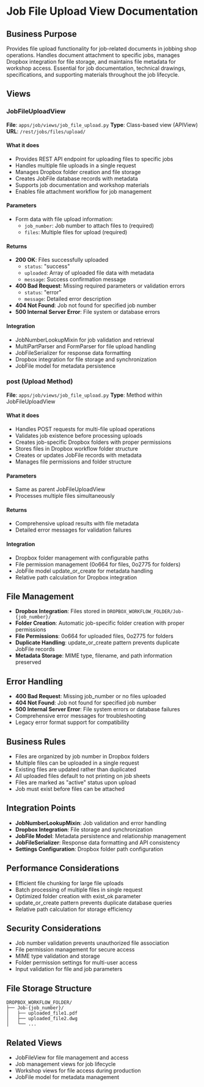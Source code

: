 # Job File Upload View Documentation

## Business Purpose

Provides file upload functionality for job-related documents in jobbing shop operations. Handles document attachment to specific jobs, manages Dropbox integration for file storage, and maintains file metadata for workshop access. Essential for job documentation, technical drawings, specifications, and supporting materials throughout the job lifecycle.

## Views

### JobFileUploadView

**File**: `apps/job/views/job_file_upload.py`
**Type**: Class-based view (APIView)
**URL**: `/rest/jobs/files/upload/`

#### What it does

- Provides REST API endpoint for uploading files to specific jobs
- Handles multiple file uploads in a single request
- Manages Dropbox folder creation and file storage
- Creates JobFile database records with metadata
- Supports job documentation and workshop materials
- Enables file attachment workflow for job management

#### Parameters

- Form data with file upload information:
  - `job_number`: Job number to attach files to (required)
  - `files`: Multiple files for upload (required)

#### Returns

- **200 OK**: Files successfully uploaded
  - `status`: "success"
  - `uploaded`: Array of uploaded file data with metadata
  - `message`: Success confirmation message
- **400 Bad Request**: Missing required parameters or validation errors
  - `status`: "error"
  - `message`: Detailed error description
- **404 Not Found**: Job not found for specified job number
- **500 Internal Server Error**: File system or database errors

#### Integration

- JobNumberLookupMixin for job validation and retrieval
- MultiPartParser and FormParser for file upload handling
- JobFileSerializer for response data formatting
- Dropbox integration for file storage and synchronization
- JobFile model for metadata persistence

### post (Upload Method)

**File**: `apps/job/views/job_file_upload.py`
**Type**: Method within JobFileUploadView

#### What it does

- Handles POST requests for multi-file upload operations
- Validates job existence before processing uploads
- Creates job-specific Dropbox folders with proper permissions
- Stores files in Dropbox workflow folder structure
- Creates or updates JobFile records with metadata
- Manages file permissions and folder structure

#### Parameters

- Same as parent JobFileUploadView
- Processes multiple files simultaneously

#### Returns

- Comprehensive upload results with file metadata
- Detailed error messages for validation failures

#### Integration

- Dropbox folder management with configurable paths
- File permission management (0o664 for files, 0o2775 for folders)
- JobFile model update_or_create for metadata handling
- Relative path calculation for Dropbox integration

## File Management

- **Dropbox Integration**: Files stored in `DROPBOX_WORKFLOW_FOLDER/Job-{job_number}/`
- **Folder Creation**: Automatic job-specific folder creation with proper permissions
- **File Permissions**: 0o664 for uploaded files, 0o2775 for folders
- **Duplicate Handling**: update_or_create pattern prevents duplicate JobFile records
- **Metadata Storage**: MIME type, filename, and path information preserved

## Error Handling

- **400 Bad Request**: Missing job_number or no files uploaded
- **404 Not Found**: Job not found for specified job number
- **500 Internal Server Error**: File system errors or database failures
- Comprehensive error messages for troubleshooting
- Legacy error format support for compatibility

## Business Rules

- Files are organized by job number in Dropbox folders
- Multiple files can be uploaded in a single request
- Existing files are updated rather than duplicated
- All uploaded files default to not printing on job sheets
- Files are marked as "active" status upon upload
- Job must exist before files can be attached

## Integration Points

- **JobNumberLookupMixin**: Job validation and error handling
- **Dropbox Integration**: File storage and synchronization
- **JobFile Model**: Metadata persistence and relationship management
- **JobFileSerializer**: Response data formatting and API consistency
- **Settings Configuration**: Dropbox folder path configuration

## Performance Considerations

- Efficient file chunking for large file uploads
- Batch processing of multiple files in single request
- Optimized folder creation with exist_ok parameter
- update_or_create pattern prevents duplicate database queries
- Relative path calculation for storage efficiency

## Security Considerations

- Job number validation prevents unauthorized file association
- File permission management for secure access
- MIME type validation and storage
- Folder permission settings for multi-user access
- Input validation for file and job parameters

## File Storage Structure

```
DROPBOX_WORKFLOW_FOLDER/
├── Job-{job_number}/
│   ├── uploaded_file1.pdf
│   ├── uploaded_file2.dwg
│   └── ...
```

## Related Views

- JobFileView for file management and access
- Job management views for job lifecycle
- Workshop views for file access during production
- JobFile model for metadata management
